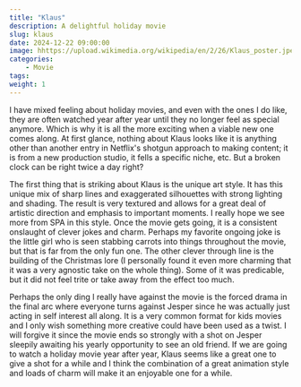 ```yaml
---
title: "Klaus"
description: A delightful holiday movie
slug: klaus
date: 2024-12-22 09:00:00
image: hhttps://upload.wikimedia.org/wikipedia/en/2/26/Klaus_poster.jpeg
categories:
    - Movie
tags:
weight: 1
---
```


I have mixed feeling about holiday movies, and even with the ones I do like, they are often watched year after year until they no longer feel as special anymore. Which is why it is all the more exciting when a viable new one comes along. At first glance, nothing about Klaus looks like it is anything other than another entry in Netflix's shotgun approach to making content; it is from a new production studio, it fells a specific niche, etc. But a broken clock can be right twice a day right?

The first thing that is striking about Klaus is the unique art style. It has this unique mix of sharp lines and exaggerated silhouettes with strong lighting and shading. The result is very textured and allows for a great deal of artistic direction and emphasis to important moments. I really hope we see more from SPA in this style. Once the movie gets going, it is a consistent onslaught of clever jokes and charm. Perhaps my favorite ongoing joke is the little girl who is seen stabbing carrots into things throughout the movie, but that is far from the only fun one. The other clever through line is the building of the Christmas lore (I personally found it even more charming that it was a very agnostic take on the whole thing). Some of it was predicable, but it did not feel trite or take away from the effect too much.

Perhaps the only ding I really have against the movie is the forced drama in the final arc where everyone turns against Jesper since he was actually just acting in self interest all along. It is a very common format for kids movies and I only wish something more creative could have been used as a twist. I will forgive it since the movie ends so strongly with a shot on Jesper sleepily awaiting his yearly opportunity to see an old friend. If we are going to watch a holiday movie year after year, Klaus seems like a great one to give a shot for a while and I think the combination of a great animation style and loads of charm will make it an enjoyable one for a while.
